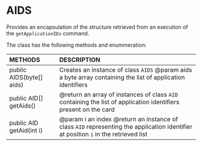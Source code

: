 # AIDS
Provides an encapsulation of the structure retrieved from an execution of the <code>getApplicationIDs</code> command.

The class has the following methods and enummeration:

|METHODS                                       |DESCRIPTION                                                                                        |
|:---------------------------------------------|:--------------------------------------------------------------------------------------------------|
|public AIDS(byte[] aids)|Creates an instance of class <code>AIDS</code> @param aids a byte array containing the list of application identifiers|
| public AID[] getAids()|@return an array of instances of class <code>AID</code> containing the list of application identifiers present on the card|
|public AID getAid(int i)|@param i an index @return an instance of class <code>AID</code> representing the application identifier at position <code>i</code> in the retrieved list|
